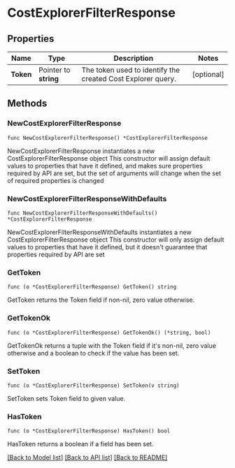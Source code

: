 # CostExplorerFilterResponse

## Properties

Name | Type | Description | Notes
------------ | ------------- | ------------- | -------------
**Token** | Pointer to **string** | The token used to identify the created Cost Explorer query. | [optional] 

## Methods

### NewCostExplorerFilterResponse

`func NewCostExplorerFilterResponse() *CostExplorerFilterResponse`

NewCostExplorerFilterResponse instantiates a new CostExplorerFilterResponse object
This constructor will assign default values to properties that have it defined,
and makes sure properties required by API are set, but the set of arguments
will change when the set of required properties is changed

### NewCostExplorerFilterResponseWithDefaults

`func NewCostExplorerFilterResponseWithDefaults() *CostExplorerFilterResponse`

NewCostExplorerFilterResponseWithDefaults instantiates a new CostExplorerFilterResponse object
This constructor will only assign default values to properties that have it defined,
but it doesn't guarantee that properties required by API are set

### GetToken

`func (o *CostExplorerFilterResponse) GetToken() string`

GetToken returns the Token field if non-nil, zero value otherwise.

### GetTokenOk

`func (o *CostExplorerFilterResponse) GetTokenOk() (*string, bool)`

GetTokenOk returns a tuple with the Token field if it's non-nil, zero value otherwise
and a boolean to check if the value has been set.

### SetToken

`func (o *CostExplorerFilterResponse) SetToken(v string)`

SetToken sets Token field to given value.

### HasToken

`func (o *CostExplorerFilterResponse) HasToken() bool`

HasToken returns a boolean if a field has been set.

[[Back to Model list]](../README.md#documentation-for-models) [[Back to API list]](../README.md#documentation-for-api-endpoints) [[Back to README]](../README.md)


